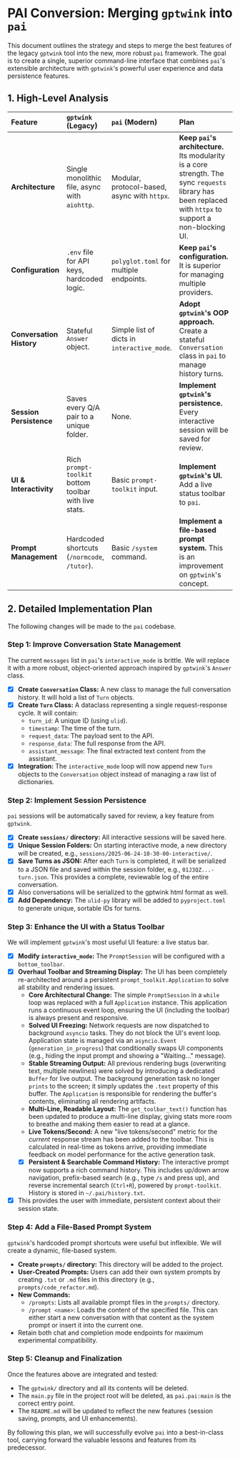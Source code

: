 # PAI Conversion: Merging `gptwink` into `pai`

This document outlines the strategy and steps to merge the best features of the legacy `gptwink` tool into the new, more robust `pai` framework. The goal is to create a single, superior command-line interface that combines `pai`'s extensible architecture with `gptwink`'s powerful user experience and data persistence features.

## 1. High-Level Analysis

| Feature                | `gptwink` (Legacy)                              | `pai` (Modern)                               | Plan                                                                                          |
| :--------------------- | :---------------------------------------------- | :------------------------------------------- | :-------------------------------------------------------------------------------------------- |
| **Architecture**       | Single monolithic file, async with `aiohttp`.   | Modular, protocol-based, async with `httpx`.   | **Keep `pai`'s architecture.** Its modularity is a core strength. The sync `requests` library has been replaced with `httpx` to support a non-blocking UI. |
| **Configuration**      | `.env` file for API keys, hardcoded logic.      | `polyglot.toml` for multiple endpoints.      | **Keep `pai`'s configuration.** It is superior for managing multiple providers.               |
| **Conversation History** | Stateful `Answer` object.                         | Simple list of dicts in `interactive_mode`.    | **Adopt `gptwink`'s OOP approach.** Create a stateful `Conversation` class in `pai` to manage history turns. |
| **Session Persistence**  | Saves every Q/A pair to a unique folder.        | None.                                        | **Implement `gptwink`'s persistence.** Every interactive session will be saved for review.    |
| **UI & Interactivity**   | Rich `prompt-toolkit` bottom toolbar with live stats. | Basic `prompt-toolkit` input.                | **Implement `gptwink`'s UI.** Add a live status toolbar to `pai`.                             |
| **Prompt Management**    | Hardcoded shortcuts (`/normcode`, `/tutor`).        | Basic `/system` command.                     | **Implement a file-based prompt system.** This is an improvement on `gptwink`'s concept.      |

## 2. Detailed Implementation Plan

The following changes will be made to the `pai` codebase.

### Step 1: Improve Conversation State Management

The current `messages` list in `pai`'s `interactive_mode` is brittle. We will replace it with a more robust, object-oriented approach inspired by `gptwink`'s `Answer` class.

-   [x] **Create `Conversation` Class:** A new class to manage the full conversation history. It will hold a list of `Turn` objects.
-   [x] **Create `Turn` Class:** A dataclass representing a single request-response cycle. It will contain:
    -   `turn_id`: A unique ID (using `ulid`).
    -   `timestamp`: The time of the turn.
    -   `request_data`: The payload sent to the API.
    -   `response_data`: The full response from the API.
    -   `assistant_message`: The final extracted text content from the assistant.
-   [x] **Integration:** The `interactive_mode` loop will now append new `Turn` objects to the `Conversation` object instead of managing a raw list of dictionaries.

### Step 2: Implement Session Persistence

`pai` sessions will be automatically saved for review, a key feature from `gptwink`.

-   [x] **Create `sessions/` directory:** All interactive sessions will be saved here.
-   [x] **Unique Session Folders:** On starting interactive mode, a new directory will be created, e.g., `sessions/2025-06-24-10-30-00-interactive/`.
-   [x] **Save Turns as JSON:** After each `Turn` is completed, it will be serialized to a JSON file and saved within the session folder, e.g., `01J3QZ...-turn.json`. This provides a complete, reviewable log of the entire conversation.
-   [x] Also conversations will be serialized to the gptwink html format as well.
-   [x] **Add Dependency:** The `ulid-py` library will be added to `pyproject.toml` to generate unique, sortable IDs for turns.

### Step 3: Enhance the UI with a Status Toolbar

We will implement `gptwink`'s most useful UI feature: a live status bar.

-   [x] **Modify `interactive_mode`:** The `PromptSession` will be configured with a `bottom_toolbar`.
-   [x] **Overhaul Toolbar and Streaming Display:** The UI has been completely re-architected around a persistent `prompt_toolkit.Application` to solve all stability and rendering issues.
    -   **Core Architectural Change:** The simple `PromptSession` in a `while` loop was replaced with a full `Application` instance. This application runs a continuous event loop, ensuring the UI (including the toolbar) is always present and responsive.
    -   **Solved UI Freezing:** Network requests are now dispatched to background `asyncio` tasks. They do not block the UI's event loop. Application state is managed via an `asyncio.Event` (`generation_in_progress`) that conditionally swaps UI components (e.g., hiding the input prompt and showing a "Waiting..." message).
    -   **Stable Streaming Output:** All previous rendering bugs (overwriting text, multiple newlines) were solved by introducing a dedicated `Buffer` for live output. The background generation task no longer `prints` to the screen; it simply updates the `.text` property of this buffer. The `Application` is responsible for rendering the buffer's contents, eliminating all rendering artifacts.
    -   **Multi-Line, Readable Layout:** The `get_toolbar_text()` function has been updated to produce a multi-line display, giving stats more room to breathe and making them easier to read at a glance.
    -   **Live Tokens/Second:** A new "live tokens/second" metric for the *current* response stream has been added to the toolbar. This is calculated in real-time as tokens arrive, providing immediate feedback on model performance for the active generation task.
    -   [x] **Persistent & Searchable Command History:** The interactive prompt now supports a rich command history. This includes up/down arrow navigation, prefix-based search (e.g., type `/s` and press up), and reverse incremental search (`Ctrl+R`), powered by `prompt-toolkit`. History is stored in `~/.pai/history.txt`.
-   [x] This provides the user with immediate, persistent context about their session state.

### Step 4: Add a File-Based Prompt System

`gptwink`'s hardcoded prompt shortcuts were useful but inflexible. We will create a dynamic, file-based system.

-   **Create `prompts/` directory:** This directory will be added to the project.
-   **User-Created Prompts:** Users can add their own system prompts by creating `.txt` or `.md` files in this directory (e.g., `prompts/code_refactor.md`).
-   **New Commands:**
    -   `/prompts`: Lists all available prompt files in the `prompts/` directory.
    -   `/prompt <name>`: Loads the content of the specified file. This can either start a new conversation with that content as the system prompt or insert it into the current one.
- Retain both chat and completion mode endpoints for maximum experimental compatibility.

### Step 5: Cleanup and Finalization

Once the features above are integrated and tested:

-   The `gptwink/` directory and all its contents will be deleted.
-   The `main.py` file in the project root will be deleted, as `pai.pai:main` is the correct entry point.
-   The `README.md` will be updated to reflect the new features (session saving, prompts, and UI enhancements).

By following this plan, we will successfully evolve `pai` into a best-in-class tool, carrying forward the valuable lessons and features from its predecessor.
